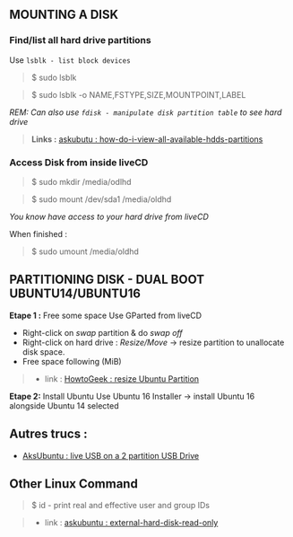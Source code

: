 ## MOUNTING A DISK

### Find/list all hard drive partitions

Use `lsblk - list block devices`
> $ sudo lsblk 

> $ sudo lsblk -o NAME,FSTYPE,SIZE,MOUNTPOINT,LABEL

*REM: Can also use *`fdisk - manipulate disk partition table`* to see hard drive*

>**Links :** [askubutu : how-do-i-view-all-available-hdds-partitions](https://askubuntu.com/questions/182446/how-do-i-view-all-available-hdds-partitions)


### Access Disk from inside liveCD

> $ sudo mkdir /media/odlhd

> $ sudo mount /dev/sda1 /media/oldhd

*You know have access to your hard drive from liveCD*


When finished :

> $ sudo umount /media/oldhd


## PARTITIONING DISK - DUAL BOOT UBUNTU14/UBUNTU16

**Etape 1 :** Free some space
Use GParted from liveCD
* Right-click on *swap* partition & do *swap off*
* Right-click on hard drive : *Resize/Move* -> resize partition to unallocate disk space. 
* Free space following (MiB)

>* link : [HowtoGeek : resize Ubuntu Partition](https://www.howtogeek.com/114503/how-to-resize-your-ubuntu-partitions/)

**Etape 2:** Install Ubuntu
Use Ubuntu 16 Installer
-> install Ubuntu 16 alongside Ubuntu 14 selected









## Autres trucs :
* [AksUbuntu : live USB on a 2 partition USB Drive](https://askubuntu.com/questions/423300/live-usb-on-a-2-partition-usb-drive)









## Other Linux Command
> $ id - print real and effective user and group IDs

>* link : [askubuntu : external-hard-disk-read-only](https://askubuntu.com/questions/333287/external-hard-disk-read-only)
